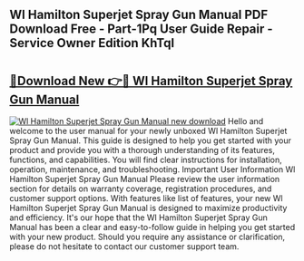 ## Wl Hamilton Superjet Spray Gun Manual PDF Download Free - Part-1Pq User Guide Repair - Service Owner Edition KhTql

# <h2><a href="http://bc28539.oget.top/?id=Wl+Hamilton+Superjet+Spray+Gun+Manual">🔗Download New 👉🔴 Wl Hamilton Superjet Spray Gun Manual</a></h2>

[![Wl Hamilton Superjet Spray Gun Manual new download](https://i.imgur.com/5g1atiW.png)](http://bc28539.oget.top/?id=Wl+Hamilton+Superjet+Spray+Gun+Manual)
Hello and welcome to the user manual for your newly unboxed Wl Hamilton Superjet Spray Gun Manual. This guide is designed to help you get started with your product and provide you with a thorough understanding of its features, functions, and capabilities. You will find clear instructions for installation, operation, maintenance, and troubleshooting. Important User Information Wl Hamilton Superjet Spray Gun Manual Please review the user information section for details on warranty coverage, registration procedures, and customer support options. With features like list of features, your new Wl Hamilton Superjet Spray Gun Manual is designed to maximize productivity and efficiency. It's our hope that the Wl Hamilton Superjet Spray Gun Manual has been a clear and easy-to-follow guide in helping you get started with your new product. Should you require any assistance or clarification, please do not hesitate to contact our customer support team.
